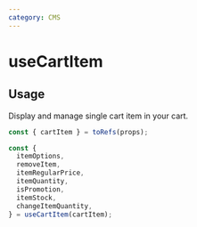 ```yaml
---
category: CMS
---
```


# useCartItem

<!-- PLACEHOLDER_DESCRIPTION -->

## Usage

Display and manage single cart item in your cart.

```ts
const { cartItem } = toRefs(props);

const {
  itemOptions,
  removeItem,
  itemRegularPrice,
  itemQuantity,
  isPromotion,
  itemStock,
  changeItemQuantity,
} = useCartItem(cartItem);
```
